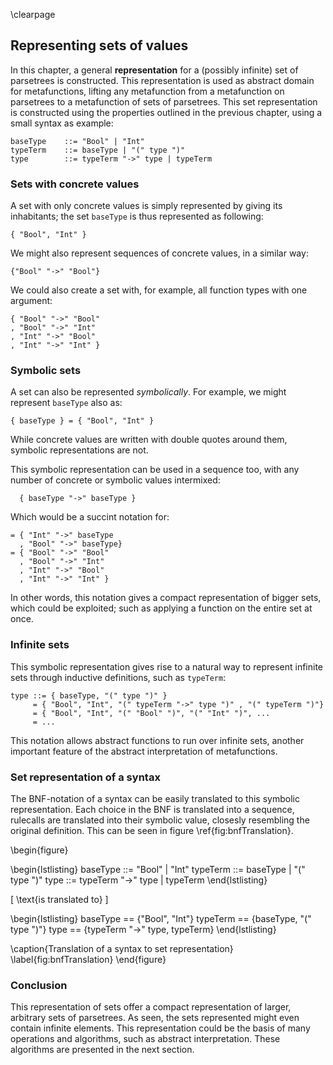 
\clearpage 

Representing sets of values
---------------------------

In this chapter, a general **representation** for a (possibly infinite) set of parsetrees is constructed. This representation is used as abstract domain for metafunctions, lifting any metafunction from a metafunction on parsetrees to a metafunction of sets of parsetrees.
This set representation is constructed using the properties outlined in the previous chapter, using a small syntax as example:

	baseType	::= "Bool" | "Int"
	typeTerm	::= baseType | "(" type ")"
	type		::= typeTerm "->" type | typeTerm


### Sets with concrete values

A set with only concrete values is simply represented by giving its inhabitants; the set `baseType` is thus represented as following:

	{ "Bool", "Int" }

We might also represent sequences of concrete values, in a similar way:

	{"Bool" "->" "Bool"}

We could also create a set with, for example, all function types with one argument:

	{ "Bool" "->" "Bool"
	, "Bool" "->" "Int"
	, "Int" "->" "Bool"
	, "Int" "->" "Int" }



### Symbolic sets

A set can also be represented _symbolically_. For example, we might represent `baseType` also as:

	{ baseType } = { "Bool", "Int" }

While concrete values are written with double quotes around them, symbolic representations are not. 

This symbolic representation can be used in a sequence too, with any number of concrete or symbolic values intermixed:

	  { baseType "->" baseType } 

Which would be a succint notation for:

	= { "Int" "->" baseType
	  , "Bool" "->" baseType}
	= { "Bool" "->" "Bool"
	  , "Bool" "->" "Int"
	  , "Int" "->" "Bool"
	  , "Int" "->" "Int" }

In other words, this notation gives a compact representation of bigger sets, which could be exploited; such as applying a function on the entire set at once.

### Infinite sets

This symbolic representation gives rise to a natural way to represent infinite sets through inductive definitions, such as `typeTerm`:

	type ::= { baseType, "(" type ")" } 
	     = { "Bool", "Int", "(" typeTerm "->" type ")" , "(" typeTerm ")"}
	     = { "Bool", "Int", "(" "Bool" ")", "(" "Int" ")", ...
	     = ...


This notation allows abstract functions to run over infinite sets, another important feature of the abstract interpretation of metafunctions. 

### Set representation of a syntax

The BNF-notation of a syntax can be easily translated to this symbolic representation. Each choice in the BNF is translated into a sequence, rulecalls are translated into their symbolic value, closesly resembling the original definition. This can be seen in figure \ref{fig:bnfTranslation}.

\begin{figure}

\begin{lstlisting}
baseType	::= "Bool" | "Int"
typeTerm	::= baseType | "(" type ")"
type		::= typeTerm "->" type | typeTerm
\end{lstlisting}

\[ \text{is translated to} \]

\begin{lstlisting}
baseType == {"Bool", "Int"}
typeTerm == {baseType, "(" type ")"}
type	 == {typeTerm "->" type, typeTerm}
\end{lstlisting}

\caption{Translation of a syntax to set representation}
\label{fig:bnfTranslation}
\end{figure} 


### Conclusion

This representation of sets offer a compact representation of larger, arbitrary sets of parsetrees. As seen, the sets represented might even contain infinite elements. This representation could be the basis of many operations and algorithms, such as abstract interpretation. These algorithms are presented in the next section.





